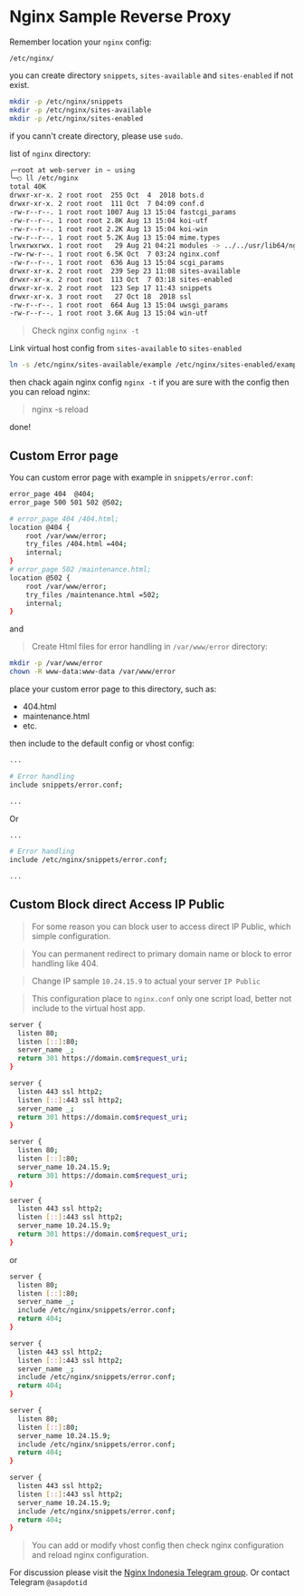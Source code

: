 # Nginx Sample Reverse Proxy

Remember location your `nginx` config:

`/etc/nginx/`

you can create directory `snippets`, `sites-available` and `sites-enabled` if not exist.

``` bash
mkdir -p /etc/nginx/snippets
mkdir -p /etc/nginx/sites-available
mkdir -p /etc/nginx/sites-enabled
```

if you cann't create directory, please use `sudo`.

list of `nginx` directory:

``` bash
╭─root at web-server in ~ using
╰─○ ll /etc/nginx
total 40K
drwxr-xr-x. 2 root root  255 Oct  4  2018 bots.d
drwxr-xr-x. 2 root root  111 Oct  7 04:09 conf.d
-rw-r--r--. 1 root root 1007 Aug 13 15:04 fastcgi_params
-rw-r--r--. 1 root root 2.8K Aug 13 15:04 koi-utf
-rw-r--r--. 1 root root 2.2K Aug 13 15:04 koi-win
-rw-r--r--. 1 root root 5.2K Aug 13 15:04 mime.types
lrwxrwxrwx. 1 root root   29 Aug 21 04:21 modules -> ../../usr/lib64/nginx/modules
-rw-rw-r--. 1 root root 6.5K Oct  7 03:24 nginx.conf
-rw-r--r--. 1 root root  636 Aug 13 15:04 scgi_params
drwxr-xr-x. 2 root root  239 Sep 23 11:08 sites-available
drwxr-xr-x. 2 root root  113 Oct  7 03:18 sites-enabled
drwxr-xr-x. 2 root root  123 Sep 17 11:43 snippets
drwxr-xr-x. 3 root root   27 Oct 18  2018 ssl
-rw-r--r--. 1 root root  664 Aug 13 15:04 uwsgi_params
-rw-r--r--. 1 root root 3.6K Aug 13 15:04 win-utf
```

> Check nginx config `nginx -t`

Link virtual host config from `sites-available` to `sites-enabled`

``` bash
ln -s /etc/nginx/sites-available/example /etc/nginx/sites-enabled/example
```

then chack again nginx config `nginx -t` if you are sure with the config then you can reload nginx:

> nginx -s reload

done!

## Custom Error page

You can custom error page with example in `snippets/error.conf`:

``` bash
error_page 404  @404;
error_page 500 501 502 @502;

# error_page 404 /404.html;
location @404 {
	root /var/www/error;
	try_files /404.html =404;
	internal;
}
# error_page 502 /maintenance.html;
location @502 {
    root /var/www/error;
    try_files /maintenance.html =502;
    internal;
}
```

and

> Create Html files for error handling in `/var/www/error` directory:

``` bash
mkdir -p /var/www/error
chown -R www-data:www-data /var/www/error
```

place your custom error page to this directory, such as:

- 404.html
- maintenance.html
- etc.

then include to the default config or vhost config:

``` bash
...

# Error handling
include snippets/error.conf;

...
```

Or

``` bash
...

# Error handling
include /etc/nginx/snippets/error.conf;

...
```

## Custom Block direct Access IP Public

> For some reason you can block user to access direct IP Public, which simple configuration.

> You can permanent redirect to primary domain name or block to error handling like 404.

> Change IP sample `10.24.15.9` to actual your server `IP Public`

> This configuration place to `nginx.conf` only one script load, better not include to the virtual host app.


``` bash
server {
  listen 80;
  listen [::]:80;     
  server_name _;
  return 301 https://domain.com$request_uri;
}

server {
  listen 443 ssl http2;
  listen [::]:443 ssl http2;      
  server_name _;
  return 301 https://domain.com$request_uri;
}

server {
  listen 80;
  listen [::]:80;     
  server_name 10.24.15.9;
  return 301 https://domain.com$request_uri;
}

server {
  listen 443 ssl http2;
  listen [::]:443 ssl http2;      
  server_name 10.24.15.9;
  return 301 https://domain.com$request_uri;
}
```

or

``` bash
server {
  listen 80;
  listen [::]:80;     
  server_name _;
  include /etc/nginx/snippets/error.conf;
  return 404;
}

server {
  listen 443 ssl http2;
  listen [::]:443 ssl http2;      
  server_name _;
  include /etc/nginx/snippets/error.conf;
  return 404;
}

server {
  listen 80;
  listen [::]:80;     
  server_name 10.24.15.9;
  include /etc/nginx/snippets/error.conf;
  return 404;
}

server {
  listen 443 ssl http2;
  listen [::]:443 ssl http2;      
  server_name 10.24.15.9;
  include /etc/nginx/snippets/error.conf;
  return 404;
}
```

> You can add or modify vhost config then check nginx configuration and reload nginx configuration.

For discussion please visit the [Nginx Indonesia Telegram group](https://t.me/id_nginx).
Or contact Telegram `@asapdotid`
